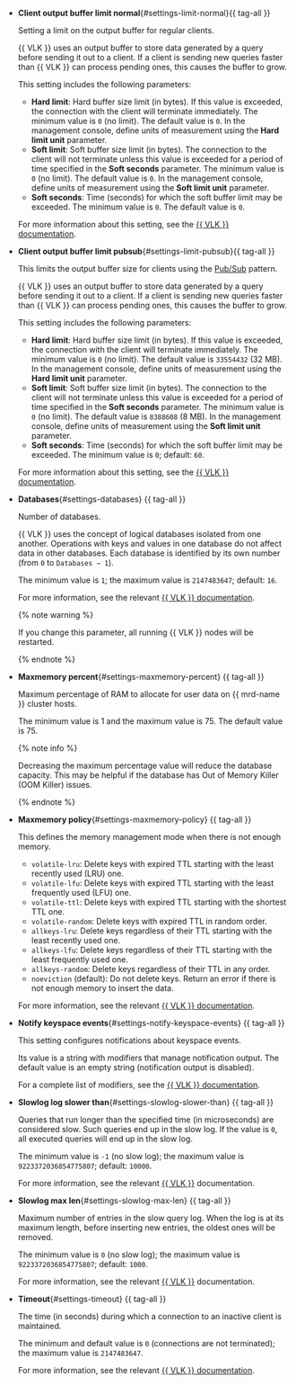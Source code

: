 * **Client output buffer limit normal**{#settings-limit-normal}{{ tag-all }}

    Setting a limit on the output buffer for regular clients.

    {{ VLK }} uses an output buffer to store data generated by a query before sending it out to a client. If a client is sending new queries faster than {{ VLK }} can process pending ones, this causes the buffer to grow.

    This setting includes the following parameters:

    * **Hard limit**: Hard buffer size limit (in bytes). If this value is exceeded, the connection with the client will terminate immediately. The minimum value is `0` (no limit). The default value is `0`. In the management console, define units of measurement using the **Hard limit unit** parameter.
    * **Soft limit**: Soft buffer size limit (in bytes). The connection to the client will not terminate unless this value is exceeded for a period of time specified in the **Soft seconds** parameter. The minimum value is `0` (no limit). The default value is `0`. In the management console, define units of measurement using the **Soft limit unit** parameter.
    * **Soft seconds**: Time (seconds) for which the soft buffer limit may be exceeded. The minimum value is `0`. The default value is `0`.

    For more information about this setting, see the [{{ VLK }} documentation](https://redis.io/docs/reference/clients/#output-buffer-limits).

* **Client output buffer limit pubsub**{#settings-limit-pubsub}{{ tag-all }}

    This limits the output buffer size for clients using the [Pub/Sub](https://redis.io/docs/manual/pubsub/) pattern.

    {{ VLK }} uses an output buffer to store data generated by a query before sending it out to a client. If a client is sending new queries faster than {{ VLK }} can process pending ones, this causes the buffer to grow.

    This setting includes the following parameters:

    * **Hard limit**: Hard buffer size limit (in bytes). If this value is exceeded, the connection with the client will terminate immediately. The minimum value is `0` (no limit). The default value is `33554432` (32 MB). In the management console, define units of measurement using the **Hard limit unit** parameter.
    * **Soft limit**: Soft buffer size limit (in bytes). The connection to the client will not terminate unless this value is exceeded for a period of time specified in the **Soft seconds** parameter. The minimum value is `0` (no limit). The default value is `8388608` (8 MB). In the management console, define units of measurement using the **Soft limit unit** parameter.
    * **Soft seconds**: Time (seconds) for which the soft buffer limit may be exceeded. The minimum value is `0`; default: `60`.

    For more information about this setting, see the [{{ VLK }} documentation](https://redis.io/docs/reference/clients/#output-buffer-limits).

* **Databases**{#settings-databases} {{ tag-all }}

    Number of databases.

    {{ VLK }} uses the concept of logical databases isolated from one another. Operations with keys and values in one database do not affect data in other databases. Each database is identified by its own number (from `0` to `Databases − 1`).

    The minimum value is `1`; the maximum value is `2147483647`; default: `16`.

    For more information, see the relevant [{{ VLK }} documentation](https://github.com/redis/redis/blob/6.0/redis.conf#L275).

    {% note warning %}

    If you change this parameter, all running {{ VLK }} nodes will be restarted.

    {% endnote %}

* **Maxmemory percent**{#settings-maxmemory-percent} {{ tag-all }}

    Maximum percentage of RAM to allocate for user data on {{ mrd-name }} cluster hosts.

    The minimum value is 1 and the maximum value is 75. The default value is 75.

    {% note info %}

    Decreasing the maximum percentage value will reduce the database capacity. This may be helpful if the database has Out of Memory Killer (OOM Killer) issues.

    {% endnote %}

* **Maxmemory policy**{#settings-maxmemory-policy} {{ tag-all }}

    This defines the memory management mode when there is not enough memory.

    * `volatile-lru`: Delete keys with expired TTL starting with the least recently used (LRU) one.
    * `volatile-lfu`: Delete keys with expired TTL starting with the least frequently used (LFU) one.
    * `volatile-ttl`: Delete keys with expired TTL starting with the shortest TTL one.
    * `volatile-random`: Delete keys with expired TTL in random order.
    * `allkeys-lru`: Delete keys regardless of their TTL starting with the least recently used one.
    * `allkeys-lfu`: Delete keys regardless of their TTL starting with the least frequently used one.
    * `allkeys-random`: Delete keys regardless of their TTL in any order.
    * `noeviction` (default): Do not delete keys. Return an error if there is not enough memory to insert the data.

    For more information, see the relevant [{{ VLK }} documentation](https://docs.redislabs.com/latest/rs/administering/database-operations/eviction-policy/).

* **Notify keyspace events**{#settings-notify-keyspace-events} {{ tag-all }}

    This setting configures notifications about keyspace events.

    Its value is a string with modifiers that manage notification output. The default value is an empty string (notification output is disabled).

    For a complete list of modifiers, see the [{{ VLK }} documentation](http://redis.io/topics/notifications).

* **Slowlog log slower than**{#settings-slowlog-slower-than} {{ tag-all }}

    Queries that run longer than the specified time (in microseconds) are considered slow. Such queries end up in the slow log. If the value is `0`, all executed queries will end up in the slow log.

    The minimum value is `-1` (no slow log); the maximum value is `9223372036854775807`; default: `10000`.

    For more information, see the relevant [{{ VLK }}](https://redis.io/commands/slowlog) documentation.

* **Slowlog max len**{#settings-slowlog-max-len} {{ tag-all }}

    Maximum number of entries in the slow query log. When the log is at its maximum length, before inserting new entries, the oldest ones will be removed.

    The minimum value is `0` (no slow log); the maximum value is `9223372036854775807`; default: `1000`.

    For more information, see the relevant [{{ VLK }}](https://redis.io/commands/slowlog) documentation.

* **Timeout**{#settings-timeout} {{ tag-all }}

    The time (in seconds) during which a connection to an inactive client is maintained.

    The minimum and default value is `0` (connections are not terminated); the maximum value is `2147483647`.

    For more information, see the relevant [{{ VLK }} documentation](https://redis.io/topics/clients).
